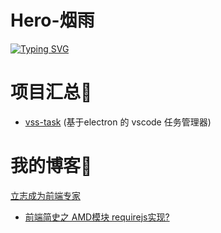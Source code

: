 # Hero-烟雨
[![Typing SVG](https://readme-typing-svg.demolab.com?font=Fira+Code&pause=1000&width=435&lines=%E7%83%9F%E9%9B%A8%E5%8F%AF%E4%B8%8D%E7%AD%89%E4%BD%A0%E2%9D%A4%EF%B8%8F)](https://git.io/typing-svg)

# 项目汇总🥇
- [vss-task](https://github.com/github262302/vss-task.git) (基于electron 的 vscode 任务管理器)
# 我的博客🥤
[立志成为前端专家](https://www.yuque.com/u21754242/zpfeub)
- [前端简史之 AMD模块 requirejs实现?](https://github.com/github262302/browser-requirejs-example.git)

<img src="https://github-readme-stats.vercel.app/api?username=github262302&show_icons=true&theme=radical&include_all_commits=true" alt="" srcset="">
